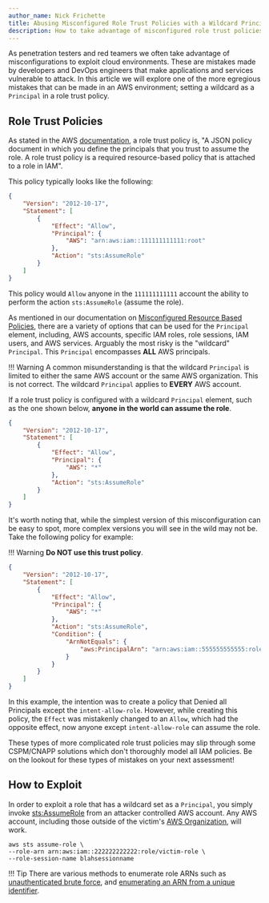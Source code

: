 ```yaml
---
author_name: Nick Frichette
title: Abusing Misconfigured Role Trust Policies with a Wildcard Principal
description: How to take advantage of misconfigured role trust policies that have wildcard principals.
---
```


As penetration testers and red teamers we often take advantage of misconfigurations to exploit cloud environments. These are mistakes made by developers and DevOps engineers that make applications and services vulnerable to attack. In this article we will explore one of the more egregious mistakes that can be made in an AWS environment; setting a wildcard as a `Principal` in a role trust policy.

## Role Trust Policies

As stated in the AWS [documentation](https://docs.aws.amazon.com/IAM/latest/UserGuide/id_roles_terms-and-concepts.html#term_trust-policy), a role trust policy is, "A JSON policy document in which you define the principals that you trust to assume the role. A role trust policy is a required resource-based policy that is attached to a role in IAM".

This policy typically looks like the following:

```json
{
	"Version": "2012-10-17",
	"Statement": [
		{
			"Effect": "Allow",
			"Principal": {
				"AWS": "arn:aws:iam::111111111111:root"
			},
			"Action": "sts:AssumeRole"
		}
	]
}
```

This policy would `Allow` anyone in the `111111111111` account the ability to perform the action `sts:AssumeRole` (assume the role).

As mentioned in our documentation on [Misconfigured Resource Based Policies](http://localhost:8000/aws/exploitation/Misconfigured_Resource-Based_Policies/#the-principal-and-risks), there are a variety of options that can be used for the `Principal` element, including, AWS accounts, specific IAM roles, role sessions, IAM users, and AWS services. Arguably the most risky is the "wildcard" `Principal`. This `Principal` encompasses __ALL__ AWS principals. 

!!! Warning
    A common misunderstanding is that the wildcard `Principal` is limited to either the same AWS account or the same AWS organization. This is not correct. The wildcard `Principal` applies to __EVERY__ AWS account.

If a role trust policy is configured with a wildcard `Principal` element, such as the one shown below, __anyone in the world can assume the role__.

```json
{
    "Version": "2012-10-17",
    "Statement": [
        {
            "Effect": "Allow",
            "Principal": {
                "AWS": "*"
            },
            "Action": "sts:AssumeRole"
        }
    ]
}
```

It's worth noting that, while the simplest version of this misconfiguration can be easy to spot, more complex versions you will see in the wild may not be. Take the following policy for example:

!!! Warning
    __Do NOT use this trust policy__.


```json
{
    "Version": "2012-10-17",
    "Statement": [
        {
            "Effect": "Allow",
            "Principal": {
                "AWS": "*"
            },
            "Action": "sts:AssumeRole",
            "Condition": {
                "ArnNotEquals": {
                    "aws:PrincipalArn": "arn:aws:iam::555555555555:role/intent-allow-role"
                }
            }
        }
    ]
}
```

In this example, the intention was to create a policy that Denied all Principals except the `intent-allow-role`. However, while creating this policy, the `Effect` was mistakenly changed to an `Allow`, which had the opposite effect, now anyone except `intent-allow-role` can assume the role.

These types of more complicated role trust policies may slip through some CSPM/CNAPP solutions which don't thoroughly model all IAM policies. Be on the lookout for these types of mistakes on your next assessment!

## How to Exploit

In order to exploit a role that has a wildcard set as a `Principal`, you simply invoke [sts:AssumeRole](https://docs.aws.amazon.com/cli/latest/reference/sts/assume-role.html) from an attacker controlled AWS account. Any AWS account, including those outside of the victim's [AWS Organization](https://aws.amazon.com/organizations/), will work.

```shell
aws sts assume-role \
--role-arn arn:aws:iam::222222222222:role/victim-role \
--role-session-name blahsessionname
```

!!! Tip
    There are various methods to enumerate role ARNs such as [unauthenticated brute force](https://hackingthe.cloud/aws/enumeration/enum_iam_user_role/), and [enumerating an ARN from a unique identifier](https://hackingthe.cloud/aws/enumeration/enumerate_principal_arn_from_unique_id/).
